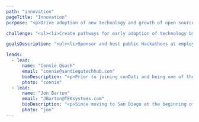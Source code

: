 ```yaml
---
path: "innovation"
pageTitle: "Innovation"
purpose: "<p>Drive adoption of new technology and growth of open source by supporting projects and increasing awareness of innovative solutions maintained by our community.</p><p>Showcase individuals and organizations solving really hard business problems to grow their open source community.</p><p>Champion the practical application to solve business problems.</p><p>Challenge difficult to solve problems </p>"

challenge: "<ul><li>Create pathways for early adoption of technology by connecting SME with CTOs</li><li>Champion organizations that are taking risks to solve really hard problems</li><li>Create an environment for healthy competition</li><li>Promote open source</li></ul>"

goalsDescription: "<ul><li>Sponsor and host public Hackathons at employers within the community </li><li>Create a Community-wide gamification experience using Blockchain or AR</li><li>Grow the open source community in a sustainable way</li></ul>"

leads:
  - lead:
      name: "Connie Quach"
      email: "connie@sandiegotechhub.com"
      bioDescription: "<p>Prior to joining conDati and being one of the founding members of the company, Connie served over 15 years in senior product management and product marketing roles in both established corporations and venture-funded start-ups in the technology sector. Having a special interest product strategy &amp; go-to-market, she is focused on implementing technologies to improve the customer experience and drive both process efficiencies and sales. Connie holds a business degree from California Polytechnic Pomona and a MBA from California State University, San Marcos. Outside of work, Connie enjoys spending time with her family, keepin&rsquo; a float with their schedules and trying to squeeze in weekend camping trips or long road trips to National Parks across the US.</p>"
      photo: "connie"
  - lead:
      name: "Jon Barton"
      email: "JBarton@TEKsystems.com"
      bioDescription: "<p>Since moving to San Diego at the beginning of 2014, Jon has been working at TEKsystems and getting increasingly involved in the San Diego Tech community. As the Founder of the San Diego Quality Engineering User Group, a partner to the National Foundation for Autism Research, and a Chapter Leader for the San Diego chapter of VetsinTech, he continuously finds new groups to share his strategic insights and professional connections with for the betterment of the community at large with an emphasis on Diversity and Inclusion. Jon is a proud Hoosier, avid non-fiction reader, and movie buff. In his free time he like to perform Improv & Sketch comedy and hosts a monthly pub trivia game in La Jolla.</p>"
      photo: "jon"
---
```

